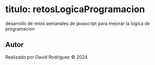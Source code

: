 # titulo: retosLogicaProgramacion
desarrollo de retos semanales de javascript para mejorar la logica de programacion

## Autor
Realizado por David Rodriguez © 2024.
